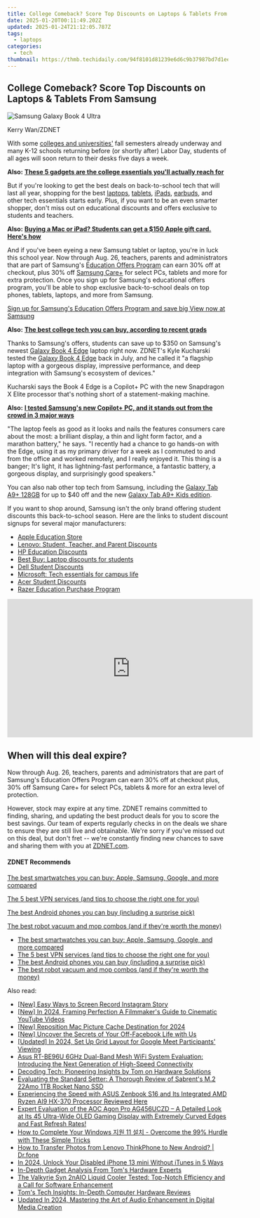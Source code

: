 ```yaml
---
title: College Comeback? Score Top Discounts on Laptops & Tablets From Samsung
date: 2025-01-20T00:11:49.202Z
updated: 2025-01-24T21:12:05.787Z
tags:
  - laptops
categories:
  - tech
thumbnail: https://thmb.techidaily.com/94f8101d81239e6d6c9b37987bd7d1eee4d5fe65d7ecceaaa89118b497471a4a.jpg
---
```


## College Comeback? Score Top Discounts on Laptops & Tablets From Samsung

![Samsung Galaxy Book 4 Ultra](https://www.zdnet.com/a/img/resize/ade3e2200de78cf550d5778c4271cdf0061dfadb/2024/03/28/455db78d-b294-4445-9aaf-d2beed333dda/dsc00091.jpg?auto=webp&width=1280)

Kerry Wan/ZDNET

With some [colleges and universities'](https://www.zdnet.com/education/i-graduated-college-last-year-these-are-the-5-essentials-you-actually-need/) fall semesters already underway and many K-12 schools returning before (or shortly after) Labor Day, students of all ages will soon return to their desks five days a week. 

**Also:** [**These 5 gadgets are the college essentials you'll actually reach for**](https://www.zdnet.com/education/i-graduated-college-last-year-these-are-the-5-essentials-you-actually-need/)

But if you're looking to get the best deals on back-to-school tech that will last all year, shopping for the best [laptops](https://www.zdnet.com/article/best-laptop-for-college/), [tablets](https://www.zdnet.com/article/best-tablets-for-students/), [iPads](https://www.zdnet.com/article/best-ipad-for-college/), [earbuds](https://www.zdnet.com/article/best-earbuds/), and other tech essentials starts early. Plus, if you want to be an even smarter shopper, don't miss out on educational discounts and offers exclusive to students and teachers. 

**Also:** [**Buying a Mac or iPad? Students can get a $150 Apple gift card. Here's how**](https://www.zdnet.com/home-and-office/students-and-parents-buy-a-discounted-mac-or-ipad-and-get-a-150-apple-gift-card-heres-how/)

And if you've been eyeing a new Samsung tablet or laptop, you're in luck this school year. Now through Aug. 26, teachers, parents and administrators that are part of Samsung's [Education Offers Program](https://shop-links.co/link/?url=https%3A%2F%2Fwww.samsung.com%2Fus%2Fshop%2Foffer-program%2Feducation%2F&publisher_slug=itechdaily19598&exclusive=1) can earn 30% off at checkout, plus 30% off [Samsung Care+](https://shop-links.co/link/?url=https%3A%2F%2Fwww.samsung.com%2Fus%2Fsupport%2Fsamsung-care-plus%2F%3F&publisher_slug=itechdaily19598&exclusive=1) for select PCs, tablets and more for extra protection. Once you sign up for Samsung's educational offers program, you'll be able to shop exclusive back-to-school deals on top phones, tablets, laptops, and more from Samsung. 

[Sign up for Samsung's Education Offers Program and save big View now at Samsung](https://shop-links.co/link/?url=https%3A%2F%2Fwww.samsung.com%2Fus%2Fshop%2Foffer-program%2Feducation%2F&publisher_slug=itechdaily19598&exclusive=1)

**Also:** [**The best college tech you can buy, according to recent grads**](https://www.zdnet.com/home-and-office/10-tech-gadgets-you-actually-need-for-college-according-to-recent-grads/)

Thanks to Samsung's offers, students can save up to $350 on Samsung's newest [Galaxy Book 4 Edge](https://www.zdnet.com/article/i-tested-samsungs-new-copilot-pc-and-it-stands-out-from-the-crowd-in-3-major-ways/) laptop right now. ZDNET's Kyle Kucharski tested the [Galaxy Book 4 Edge](https://shop-links.co/link/?url=https%3A%2F%2Fwww.samsung.com%2Fus%2Fcomputing%2Fgalaxy-books%2Fgalaxy-book4-edge%2F&publisher_slug=itechdaily19598&exclusive=1) back in July, and he called it "a flagship laptop with a gorgeous display, impressive performance, and deep integration with Samsung's ecosystem of devices."

Kucharski says the Book 4 Edge is a Copilot+ PC with the new Snapdragon X Elite processor that's nothing short of a statement-making machine. 

**Also:** [**I tested Samsung's new Copilot+ PC, and it stands out from the crowd in 3 major ways**](https://www.zdnet.com/article/i-tested-samsungs-new-copilot-pc-and-it-stands-out-from-the-crowd-in-3-major-ways/)

"The laptop feels as good as it looks and nails the features consumers care about the most: a brilliant display, a thin and light form factor, and a marathon battery," he says. "I recently had a chance to go hands-on with the Edge, using it as my primary driver for a week as I commuted to and from the office and worked remotely, and I really enjoyed it. This thing is a banger; It's light, it has lightning-fast performance, a fantastic battery, a gorgeous display, and surprisingly good speakers."

You can also nab other top tech from Samsung, including the [Galaxy Tab A9+ 128GB](https://shop-links.co/link/?url=https%3A%2F%2Fwww.samsung.com%2Fus%2Ftablets%2Fgalaxy-tab-a9-plus%2Fbuy%2Fgalaxy-tab-a9-plus-128gb-graphite-wi-fi-sm-x210nzaexar%2F&publisher_slug=itechdaily19598&exclusive=1) for up to $40 off and the new [Galaxy Tab A9+ Kids edition](https://shop-links.co/link/?url=https%3A%2F%2Fwww.samsung.com%2Fus%2Ftablets%2Fgalaxy-tab-a9-plus%2Fbuy%2Fgalaxy-tab-a9-plus-kids-edition-64gb-blue-wi-fi-sm-x210nzavxar%2F&publisher_slug=itechdaily19598&exclusive=1). 

If you want to shop around, Samsung isn't the only brand offering student discounts this back-to-school season. Here are the links to student discount signups for several major manufacturers:

* [Apple Education Store](https://apple.sjv.io/c/159047/435031/7613?&sharedid=zdnet&partnerpropertyid=1980086&u=https%3A%2F%2Fwww.apple.com%2Fus-edu%2Fstore%3F&subId1=zd-%5F%5FCOM%5FCLICK%5FID%5F%5F-dtp)
* [Lenovo: Student, Teacher, and Parent Discounts](https://shop-links.co/link/?url=https%3A%2F%2Fwww.lenovo.com%2Fus%2Fen%2Flandingpage%2Fstudents-and-teachers%2F%3F&publisher_slug=itechdaily19598&exclusive=1)
* [HP Education Discounts](https://www.kqzyfj.com/click-9041660-15850793?url=https%3A%2F%2Fwww.hp.com%2Fus-en%2Fshop%2Fcv%2Fhp-education%3F&sid=zd-%5F%5FCOM%5FCLICK%5FID%5F%5F-dtp)
* [Best Buy: Laptop discounts for students](https://shop-links.co/link/?url=https%3A%2F%2Fwww.bestbuy.com%2Fsite%2Fshop%2Flaptop-discounts-for-students%3F&publisher_slug=itechdaily19598&exclusive=1)
* [Dell Student Discounts](https://www.kqzyfj.com/click-9041660-15871670-1722371459000?sid=zd-%5F%5FCOM%5FCLICK%5FID%5F%5F-dtp)
* [Microsoft: Tech essentials for campus life](https://www.microsoft.com/en-us/store/b/education)
* [Acer Student Discounts](https://www.tkqlhce.com/click-9041660-15733826?url=https%3A%2F%2Fstore.acer.com%2Fen-us%2Fstudent-discount%3F&sid=zd-%5F%5FCOM%5FCLICK%5FID%5F%5F-dtp)
* [Razer Education Purchase Program](https://razer.a9yw.net/c/159047/642901/10229?&sharedid=zdnet&partnerpropertyid=1980086&u=https%3A%2F%2Fwww.razer.com%2Feducation%3F&subId1=zd-%5F%5FCOM%5FCLICK%5FID%5F%5F-dtp)

<!-- affiliate ads begin -->
<iframe width="560" height="315" src="https://www.youtube.com/embed/5OmJZ4Z8jgk?si=YIoEaPI8geoiFSYE" title="YouTube video player" frameborder="0" allow="accelerometer; autoplay; clipboard-write; encrypted-media; gyroscope; picture-in-picture; web-share" referrerpolicy="strict-origin-when-cross-origin" allowfullscreen></iframe>
<!-- affiliate ads end -->

## When will this deal expire?

Now through Aug. 26, teachers, parents and administrators that are part of Samsung's Education Offers Program can earn 30% off at checkout plus, 30% off Samsung Care+ for select PCs, tablets & more for an extra level of protection. 

However, stock may expire at any time. ZDNET remains committed to finding, sharing, and updating the best product deals for you to score the best savings. Our team of experts regularly checks in on the deals we share to ensure they are still live and obtainable. We're sorry if you've missed out on this deal, but don't fret -- we're constantly finding new chances to save and sharing them with you at [ZDNET.com](https://www.zdnet.com/). 

#### **ZDNET** Recommends

[The best smartwatches you can buy: Apple, Samsung, Google, and more compared](https://www.zdnet.com/article/best-smartwatch/ "The best smartwatches you can buy: Apple, Samsung, Google, and more compared")

[The 5 best VPN services (and tips to choose the right one for you)](https://www.zdnet.com/article/best-vpn/ "The 5 best VPN services (and tips to choose the right one for you)")

[The best Android phones you can buy (including a surprise pick)](https://www.zdnet.com/article/best-android-phone/ "The best Android phones you can buy (including a surprise pick)")

[The best robot vacuum and mop combos (and if they're worth the money)](https://www.zdnet.com/article/best-robot-vacuum-mop/ "The best robot vacuum and mop combos (and if they're worth the money)")

* [The best smartwatches you can buy: Apple, Samsung, Google, and more compared](https://www.zdnet.com/article/best-smartwatch/ "The best smartwatches you can buy: Apple, Samsung, Google, and more compared")
* [The 5 best VPN services (and tips to choose the right one for you)](https://www.zdnet.com/article/best-vpn/ "The 5 best VPN services (and tips to choose the right one for you)")
* [The best Android phones you can buy (including a surprise pick)](https://www.zdnet.com/article/best-android-phone/ "The best Android phones you can buy (including a surprise pick)")
* [The best robot vacuum and mop combos (and if they're worth the money)](https://www.zdnet.com/article/best-robot-vacuum-mop/ "The best robot vacuum and mop combos (and if they're worth the money)")

<ins class="adsbygoogle"
     style="display:block"
     data-ad-format="autorelaxed"
     data-ad-client="ca-pub-7571918770474297"
     data-ad-slot="1223367746"></ins>

<ins class="adsbygoogle"
     style="display:block"
     data-ad-client="ca-pub-7571918770474297"
     data-ad-slot="8358498916"
     data-ad-format="auto"
     data-full-width-responsive="true"></ins>

<span class="atpl-alsoreadstyle">Also read:</span>
<div><ul>
<li><a href="https://instagram-video-recordings.techidaily.com/new-easy-ways-to-screen-record-instagram-story/"><u>[New] Easy Ways to Screen Record Instagram Story</u></a></li>
<li><a href="https://eaxpv-info.techidaily.com/new-in-2024-framing-perfection-a-filmmakers-guide-to-cinematic-youtube-videos/"><u>[New] In 2024, Framing Perfection A Filmmaker's Guide to Cinematic YouTube Videos</u></a></li>
<li><a href="https://video-screen-grab.techidaily.com/new-reposition-mac-picture-cache-destination-for-2024/"><u>[New] Reposition Mac Picture Cache Destination for 2024</u></a></li>
<li><a href="https://some-skills.techidaily.com/new-uncover-the-secrets-of-your-off-facebook-life-with-us/"><u>[New] Uncover the Secrets of Your Off-Facebook Life with Us</u></a></li>
<li><a href="https://on-screen-recording.techidaily.com/updated-in-2024-set-up-grid-layout-for-google-meet-participants-viewing/"><u>[Updated] In 2024, Set Up Grid Layout for Google Meet Participants' Viewing</u></a></li>
<li><a href="https://hardware-reviews.techidaily.com/asus-rt-be96u-6ghz-dual-band-mesh-wifi-system-evaluation-introducing-the-next-generation-of-high-speed-connectivity/"><u>Asus RT-BE96U 6GHz Dual-Band Mesh WiFi System Evaluation: Introducing the Next Generation of High-Speed Connectivity</u></a></li>
<li><a href="https://hardware-reviews.techidaily.com/decoding-tech-pioneering-insights-by-tom-on-hardware-solutions/"><u>Decoding Tech: Pioneering Insights by Tom on Hardware Solutions</u></a></li>
<li><a href="https://hardware-reviews.techidaily.com/evaluating-the-standard-setter-a-thorough-review-of-sabrents-m2-22amo-1tb-rocket-nano-ssd/"><u>Evaluating the Standard Setter: A Thorough Review of Sabrent's M.2 22Amo 1TB Rocket Nano SSD</u></a></li>
<li><a href="https://hardware-reviews.techidaily.com/experiencing-the-speed-with-asus-zenbook-s16-and-its-integrated-amd-ryzen-ai9-hx-370-processor-reviewed-here/"><u>Experiencing the Speed with ASUS Zenbook S16 and Its Integrated AMD Ryzen AI9 HX-370 Processor Reviewed Here</u></a></li>
<li><a href="https://hardware-reviews.techidaily.com/expert-evaluation-of-the-aoc-agon-pro-ag456uczd-a-detailed-look-at-its-45-ultra-wide-oled-gaming-display-with-extremely-curved-edges-and-fast-refresh-rates.3/"><u>Expert Evaluation of the AOC Agon Pro AG456UCZD – A Detailed Look at Its 45 Ultra-Wide OLED Gaming Display with Extremely Curved Edges and Fast Refresh Rates!</u></a></li>
<li><a href="https://fox-ssl.techidaily.com/how-to-complete-your-windows-11-overcome-the-99-hurdle-with-these-simple-tricks/"><u>How to Complete Your Windows 지원 11 설치 - Overcome the 99% Hurdle with These Simple Tricks</u></a></li>
<li><a href="https://android-transfer.techidaily.com/how-to-transfer-photos-from-lenovo-thinkphone-to-new-android-drfone-by-drfone-transfer-from-android-transfer-from-android/"><u>How to Transfer Photos from Lenovo ThinkPhone to New Android? | Dr.fone</u></a></li>
<li><a href="https://ios-unlock.techidaily.com/in-2024-unlock-your-disabled-iphone-13-mini-without-itunes-in-5-ways-by-drfone-ios/"><u>In 2024, Unlock Your Disabled iPhone 13 mini Without iTunes in 5 Ways</u></a></li>
<li><a href="https://hardware-reviews.techidaily.com/in-depth-gadget-analysis-from-toms-hardware-experts/"><u>In-Depth Gadget Analysis From Tom's Hardware Experts</u></a></li>
<li><a href="https://hardware-reviews.techidaily.com/the-valkyrie-syn-2naio-liquid-cooler-tested-top-notch-efficiency-and-a-call-for-software-enhancement/"><u>The Valkyrie Syn 2nAIO Liquid Cooler Tested: Top-Notch Efficiency and a Call for Software Enhancement</u></a></li>
<li><a href="https://hardware-reviews.techidaily.com/toms-tech-insights-in-depth-computer-hardware-reviews/"><u>Tom's Tech Insights: In-Depth Computer Hardware Reviews</u></a></li>
<li><a href="https://sound-tweaking.techidaily.com/updated-in-2024-mastering-the-art-of-audio-enhancement-in-digital-media-creation/"><u>Updated In 2024, Mastering the Art of Audio Enhancement in Digital Media Creation</u></a></li>
</ul></div>

